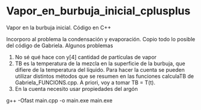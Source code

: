 # Vapor_en_burbuja_inicial_cplusplus
Vapor en la burbuja inicial. Código en C++

Incorporo al problema la condensación y evaporación. Copio todo lo posible del código de Gabriela. Algunos problemas
1. No sé qué hace con y[4] cantidad de partículas de vapor
2. TB es la temperatura de la mezcla en la superficie de la burbuja, que difiere de la temperatura del líquido. Para hacer la cuenta se pueden utilizar distintos métodos que se resumen en las funciones calculaTB de Gabriela_FUNCIONS.cpp. A priori, voy a tomar TB = T(t).
3. En la cuenta necesito usar propiedades del argón



g++ -Ofast main.cpp -o main.exe
main.exe